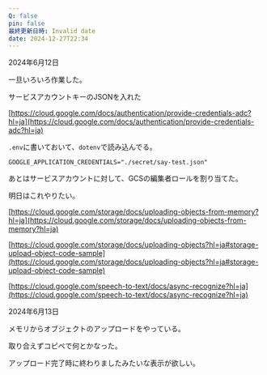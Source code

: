 ```yaml
---
Q: false
pin: false
最終更新日時: Invalid date
date: 2024-12-27T22:34
---
```

  

2024年6月12日

一旦いろいろ作業した。

サービスアカウントキーのJSONを入れた

[https://cloud.google.com/docs/authentication/provide-credentials-adc?hl=ja](https://cloud.google.com/docs/authentication/provide-credentials-adc?hl=ja)

  

`.env`に書いておいて、`dotenv`で読み込んでる。

```Plain
GOOGLE_APPLICATION_CREDENTIALS="./secret/say-test.json"
```

  

あとはサービスアカウントに対して、GCSの編集者ロールを割り当てた。

  

  

明日はこれやりたい。

[https://cloud.google.com/storage/docs/uploading-objects-from-memory?hl=ja](https://cloud.google.com/storage/docs/uploading-objects-from-memory?hl=ja)

[https://cloud.google.com/storage/docs/uploading-objects?hl=ja#storage-upload-object-code-sample](https://cloud.google.com/storage/docs/uploading-objects?hl=ja#storage-upload-object-code-sample)

[https://cloud.google.com/speech-to-text/docs/async-recognize?hl=ja](https://cloud.google.com/speech-to-text/docs/async-recognize?hl=ja)

  

2024年6月13日

  

メモリからオブジェクトのアップロードをやっている。

  

取り合えずコピペで何とかなった。

アップロード完了時に終わりましたみたいな表示が欲しい。